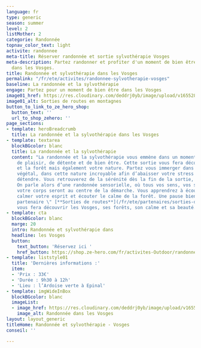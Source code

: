 ```yaml
---
language: fr
type: generic
season: summer
level: 2
listMother: 2
categorie: Randonnée
topnav_color_text: light
activite: randonnee
meta-title: Réserver randonnée et sortie sylvothérapie Vosges
meta-description: Partez randonner et profiter d'un moment de bien être avec la sylvothérapie
  dans les Vosges.
title: Randonnée et sylvothérapie dans les Vosges
permalink: "/fr/ete/activites/randonnee-sylvotherapie-vosges"
baseline: La randonnée et la sylvothérapie
engage: Partez pour un moment de bien être dans les Vosges
image01_href: https://res.cloudinary.com/deddrj0yb/image/upload/v1655286604/website/Partenaires/Sorties%20de%20route/albane-accompagnatrice-hautes-vosges.jpeg.webp
image01_alt: Sorties de routes en montagnes
button_to_link_to_ze_hero_shop:
  button_text: ''
  url_to_shop_zehero: ''
page_sections:
- template: heroBreadcrumb
  title: La randonnée et la sylvothérapie dans les Vosges
- template: textarea
  blockBGcolor: blanc
  title: La randonnée et la sylvothérapie
  content: "La randonnée et la sylvothérapie vous emmène dans un moment d'évasion,
    de plaisir, de détente et de bien être. Cette sortie vous fera découvrir la nature
    et la forêt mais également votre nature. Partez vous immerger dans ce royaume
    végétal, dans cette nature incroyable afin d’abaisser votre stress et de vous
    détendre. Vous retrouverez de la sérénité dès la fin de la sortie, c’est garanti.
    On parle alors d’une randonnée sensorielle, où tous vos sens, vos sensations et
    votre corps seront au centre de la démarche. Vous apprendrez à écouter votre corps,
    calmer votre esprit et écouter le calme de la forêt. Une pause bien-être.  \nNotre
    partenaire \" [**Sorties de routes**](/fr/ete/partenaires/sorties-de-route) \"
    vous fera découvrir les Vosges, ses forêts, son calme et sa beauté."
- template: cta
  blockBGcolor: blanc
  marge: 20
  intro: Randonnée et sylvothérapie dans
  headline: les Vosges
  button:
    text_button: 'Réservez ici '
    href_button: https://shop.ze-hero.com/fr/activites-Outdoor/randonnee/17607-randonnee-et-sortie-sylvotherapie-2h30-sorties-de-route
- template: liststyle01
  title: 'Dernières informations :'
  item:
  - 'Prix : 33€'
  - 'Durée : 9h30 à 12h'
  - 'Lieu : l’Ardoise verte à Epinal'
- template: imgWideInBox
  blockBGcolor: blanc
  imageList:
  - image_href: https://res.cloudinary.com/deddrj0yb/image/upload/v1655284949/website/Partenaires/Sorties%20de%20route/101063924_4563986853626763_4727020776681635840_n.jpg
    image_alt: Randonnée dans les Vosges
layout: layout_generic
titleHome: Randonnée et sylvothérapie - Vosges
conseil: ''

---
```

